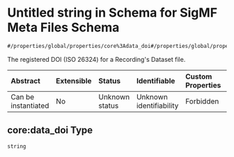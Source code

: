 # Untitled string in Schema for SigMF Meta Files Schema

```txt
#/properties/global/properties/core%3Adata_doi#/properties/global/properties/core:data_doi
```

The registered DOI (ISO 26324) for a Recording's Dataset file.

| Abstract            | Extensible | Status         | Identifiable            | Custom Properties | Additional Properties | Access Restrictions | Defined In                                                             |
| :------------------ | :--------- | :------------- | :---------------------- | :---------------- | :-------------------- | :------------------ | :--------------------------------------------------------------------- |
| Can be instantiated | No         | Unknown status | Unknown identifiability | Forbidden         | Allowed               | none                | [sigmf.schema.json\*](../out/sigmf.schema.json "open original schema") |

## core:data\_doi Type

`string`
